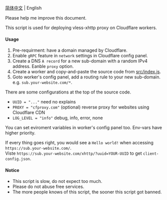 [简体中文](../README.md) | English  

Please help me improve this document.  

This script is used for deploying vless-xhttp proxy on Cloudflare workers.  

#### Usage
 1. Pre-requirment: have a domain managed by Cloudflare.
 1. Enable `gRPC` feature in `network` settings in Cloudflare config panel.
 1. Create a DNS `A record` for a new sub-domain with a random IPv4 address. Eanble `proxy` option.
 1. Create a worker and copy-and-paste the source code from [src/index.js](../src/index.js).
 1. Goto worker's config panel, add a routing rule to your new sub-domain. e.g. `sub.your-website.com/*`.

There are some configurations at the top of the source code.  
 * `UUID = "..."` need no explains
 * `PROXY = "cfproxy.com"` (optional) reverse proxy for websites using Cloudflare CDN
 * `LOG_LEVEL = "info"` debug, info, error, none

You can set eviroment variables in worker's config panel too. Env-vars have higher priority.  

If every thing goes right, you would see a `Hello world!` when accessing `https://sub.your-website.com/`.  
Viste `https://sub.your-website.com/xhttp/?uuid=YOUR-UUID` to get `client-config.json`.  

#### Notice
 * This script is slow, do not expect too much.
 * Please do not abuse free services.
 * The more people knows of this script, the sooner this script got banned.
